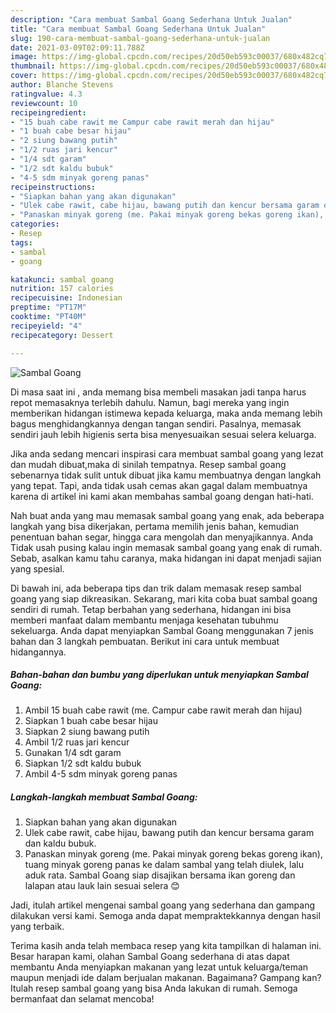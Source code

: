 ```yaml
---
description: "Cara membuat Sambal Goang Sederhana Untuk Jualan"
title: "Cara membuat Sambal Goang Sederhana Untuk Jualan"
slug: 190-cara-membuat-sambal-goang-sederhana-untuk-jualan
date: 2021-03-09T02:09:11.788Z
image: https://img-global.cpcdn.com/recipes/20d50eb593c00037/680x482cq70/sambal-goang-foto-resep-utama.jpg
thumbnail: https://img-global.cpcdn.com/recipes/20d50eb593c00037/680x482cq70/sambal-goang-foto-resep-utama.jpg
cover: https://img-global.cpcdn.com/recipes/20d50eb593c00037/680x482cq70/sambal-goang-foto-resep-utama.jpg
author: Blanche Stevens
ratingvalue: 4.3
reviewcount: 10
recipeingredient:
- "15 buah cabe rawit me Campur cabe rawit merah dan hijau"
- "1 buah cabe besar hijau"
- "2 siung bawang putih"
- "1/2 ruas jari kencur"
- "1/4 sdt garam"
- "1/2 sdt kaldu bubuk"
- "4-5 sdm minyak goreng panas"
recipeinstructions:
- "Siapkan bahan yang akan digunakan"
- "Ulek cabe rawit, cabe hijau, bawang putih dan kencur bersama garam dan kaldu bubuk."
- "Panaskan minyak goreng (me. Pakai minyak goreng bekas goreng ikan), tuang minyak goreng panas ke dalam sambal yang telah diulek, lalu aduk rata. Sambal Goang siap disajikan bersama ikan goreng dan lalapan atau lauk lain sesuai selera 😊"
categories:
- Resep
tags:
- sambal
- goang

katakunci: sambal goang 
nutrition: 157 calories
recipecuisine: Indonesian
preptime: "PT17M"
cooktime: "PT40M"
recipeyield: "4"
recipecategory: Dessert

---
```



![Sambal Goang](https://img-global.cpcdn.com/recipes/20d50eb593c00037/680x482cq70/sambal-goang-foto-resep-utama.jpg)

Di masa  saat ini , anda memang bisa membeli masakan jadi tanpa harus repot memasaknya terlebih dahulu. Namun, bagi mereka yang ingin memberikan hidangan istimewa kepada keluarga, maka anda memang lebih bagus menghidangkannya dengan tangan sendiri. Pasalnya, memasak sendiri jauh lebih higienis serta bisa menyesuaikan sesuai selera keluarga.

Jika anda sedang mencari inspirasi cara membuat sambal goang yang lezat dan mudah dibuat,maka di sinilah tempatnya. Resep sambal goang  sebenarnya tidak sulit untuk dibuat jika kamu membuatnya dengan langkah yang tepat. Tapi, anda tidak usah cemas akan gagal dalam membuatnya 
karena di artikel ini kami akan membahas sambal goang dengan hati-hati.  



Nah buat anda yang mau memasak sambal goang yang enak, ada beberapa langkah yang bisa dikerjakan, pertama memilih jenis bahan, kemudian penentuan bahan segar, hingga cara mengolah dan menyajikannya. Anda Tidak usah pusing kalau ingin memasak sambal goang yang enak di rumah. Sebab, asalkan kamu  tahu caranya, maka hidangan ini dapat menjadi sajian yang spesial.

Di bawah ini, ada beberapa tips dan trik dalam memasak resep sambal goang yang siap dikreasikan. Sekarang, mari kita coba buat sambal goang sendiri di rumah. Tetap berbahan yang sederhana, hidangan ini bisa memberi manfaat dalam membantu menjaga kesehatan tubuhmu sekeluarga. Anda dapat menyiapkan Sambal Goang menggunakan 7 jenis bahan dan 3 langkah pembuatan. Berikut ini cara untuk membuat hidangannya.

<!--inarticleads1-->

##### Bahan-bahan dan bumbu yang diperlukan untuk menyiapkan Sambal Goang:

1. Ambil 15 buah cabe rawit (me. Campur cabe rawit merah dan hijau)
1. Siapkan 1 buah cabe besar hijau
1. Siapkan 2 siung bawang putih
1. Ambil 1/2 ruas jari kencur
1. Gunakan 1/4 sdt garam
1. Siapkan 1/2 sdt kaldu bubuk
1. Ambil 4-5 sdm minyak goreng panas




<!--inarticleads2-->

##### Langkah-langkah membuat Sambal Goang:

1. Siapkan bahan yang akan digunakan
1. Ulek cabe rawit, cabe hijau, bawang putih dan kencur bersama garam dan kaldu bubuk.
1. Panaskan minyak goreng (me. Pakai minyak goreng bekas goreng ikan), tuang minyak goreng panas ke dalam sambal yang telah diulek, lalu aduk rata. Sambal Goang siap disajikan bersama ikan goreng dan lalapan atau lauk lain sesuai selera 😊




Jadi, itulah artikel mengenai  sambal goang  yang sederhana dan gampang dilakukan versi kami. Semoga anda dapat mempraktekkannya dengan hasil yang terbaik. 

Terima kasih anda telah membaca resep yang kita tampilkan di halaman ini. Besar harapan kami, olahan  Sambal Goang sederhana di atas dapat membantu Anda menyiapkan makanan yang lezat untuk keluarga/teman maupun menjadi ide dalam berjualan makanan. Bagaimana? Gampang kan? Itulah resep sambal goang yang bisa Anda lakukan di rumah. Semoga bermanfaat dan selamat mencoba!

